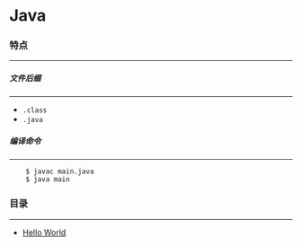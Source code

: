 Java
===

### 特点
---
##### 文件后缀
---
* `.class`
* `.java`

##### 编译命令
---
```
	$ javac main.java
	$ java main
```

### 目录
---
* [Hello World](https://github.com/PFei-He/Language-Study-Note/tree/master/Java/Hello%20World)
